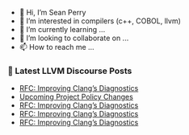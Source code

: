 - 👋 Hi, I’m Sean Perry
- 👀 I’m interested in compilers (c++, COBOL, llvm)
- 🌱 I’m currently learning ...
- 💞️ I’m looking to collaborate on ...
- 📫 How to reach me ...

<!---
s66perry/s66perry is a ✨ special ✨ repository because its `README.md` (this file) appears on your GitHub profile.
You can click the Preview link to take a look at your changes.
--->
### 📕 Latest LLVM Discourse Posts

<!-- DISCOURSE-LLVM:START -->
- [RFC: Improving Clang’s Diagnostics](https://discourse.llvm.org/t/rfc-improving-clang-s-diagnostics/62584?page=2#post_25)
- [Upcoming Project Policy Changes](https://discourse.llvm.org/t/upcoming-project-policy-changes/62637?page=2#post_21)
- [RFC: Improving Clang’s Diagnostics](https://discourse.llvm.org/t/rfc-improving-clang-s-diagnostics/62584?page=2#post_24)
- [RFC: Improving Clang’s Diagnostics](https://discourse.llvm.org/t/rfc-improving-clang-s-diagnostics/62584?page=2#post_23)
- [RFC: Improving Clang’s Diagnostics](https://discourse.llvm.org/t/rfc-improving-clang-s-diagnostics/62584?page=2#post_22)
<!-- DISCOURSE-LLVM:END -->
